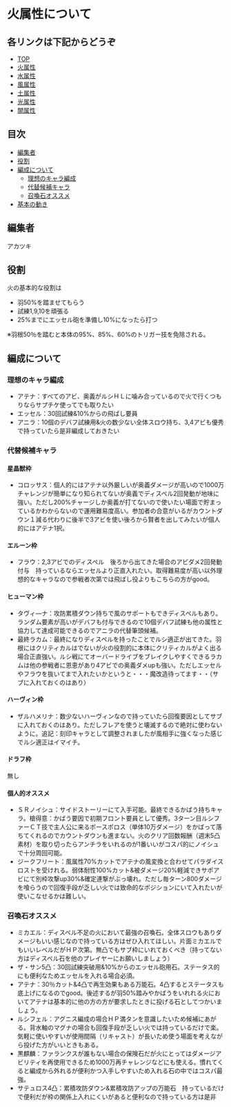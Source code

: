 # 火属性について
## 各リンクは下記からどうぞ
* [TOP](/README.md)
* [火属性](/fire.md)
* [水属性](/water.md)
* [風属性](/wind.md)
* [土属性](/earth.md)
* [光属性](/lite.md)
* [闇属性](/dark.md)

## 目次
* [編集者](#編集者)
* [役割](#役割)
* [編成について](#編成について)
    * [理想のキャラ編成](#理想のキャラ編成)
    * [代替候補キャラ](#代替候補キャラ)
    * [召喚石オススメ](#召喚石オススメ)
* [基本の動き](#基本の動き)
    
## 編集者
アカツキ
## 役割
火の基本的な役割は
* 羽50%を踏ませてもらう
* 試練1,9,10を頑張る
* 25%までにエッセル砲を準備し10%になったら打つ

※羽根50％を踏むと本体の95%、85%、60%のトリガー技を免除される。
## 編成について
### 理想のキャラ編成
* アテナ：すべてのアビ、奥義がルシＨＬに噛み合っているので火で行くつもりならサプチケ使ってでも取りたい
* エッセル：30回試練&10%からの飛ばし要員
* アニラ：10個のデバフ試練用&火の数少ない全体スロウ持ち、3,4アビも優秀で持っていたら是非編成しておきたい

### 代替候補キャラ
#### 星晶獣枠
* コロッサス：個人的にはアテナ以外厳しいが奥義ダメージが高いので1000万チャレンジが簡単になり知られてないが奥義でディスペル2回発動が地味に強い。ただし200%チャージしか奥義が打てないので使いたい場面で貯まっているかわからないので運用難易度高い。参加者の合意がいるがカウントダウン１減る代わりに後半で3アビを使い後ろから賢者を出してみたいが個人的にはアテナ1択。
#### エルーン枠
* フラウ：2,3アビでのディスペル　後ろから出てきた場合のアビダメ2回発動付与　持っているならエッセルより正直入れたい。取得難易度が高い以外理想的なキャラなので参戦者次第では飛ばし役よりもこちらの方がgood。
#### ヒューマン枠
* タヴィ―ナ：攻防累積ダウン持ちで風のサポートもできディスペルもあり。ランダム要素が高いがデバフも付与できるので10個デバフ試練も他の属性と協力して達成可能できるのでアニラの代替筆頭候補。
* 最終ラカム：最終になりディスペルを持ったことでルシ適正が出てきた。羽根にはクリティカルはでないが火の役割的に本体にクリティカルがよく出る場合正直強い。ルシ戦にてオーバードライブをブレイクしやすくできるラカムは他の参戦者に恩恵があり4アビでの奥義ダメupも強い。ただしエッセルやフラウを抜いてまで入れたいかというと・・・魔改造待ってます・・（サブに入れておくのはあり）
#### ハーヴィン枠
* ザルハメリナ：数少ないハーヴィンなので持っていたら回復要因としてサブに入れておくのはあり。ただしフレアを使うと壊滅するので絶対に使わないように。追記：刻印キャラとして調整されましたが風相手に強くなった感じでルシ適正はイマイチ。
#### ドラフ枠
無し

#### 個人的オススメ
* ＳＲノイシュ：サイドストーリーにて入手可能。最終できるかばう持ちキャラ。槍得意：かばう要因で初期フロント要員として優秀。3ターン目ルシファーＣＴ技で主人公に来るポースポロス（単体10万ダメージ）をかばって落ちてくれるのでカウントダウンも進まない。火のクリア回数報酬（週末5凸素材）を取り切ったらアンチラをいれるのが1番いいがコスパ的にノイシュで十分周回可能。
* ジークフリート：風属性70%カットでアテナの風変換と合わせてパラダイスロストを受けれる。弱体耐性100%カット&被ダメージ20%軽減できサポアビにて別枠攻撃up30%&確定連撃がぶっ壊れ。ただし毎ターン800ダメージを喰らうので回復手段が乏しい火では致命的なポジションにいて入れたいが使いこなせるかは難しい。

### 召喚石オススメ
* ミカエル：ディスペル不足の火において最強の召喚石。全体スロウもありダメージもいい感じなので持っている方はぜひ入れてほしい。片面ミカエルでもいいレベルだがＨＰ次第。無凸でもサブ枠にいれておくべき（持ってない方はディスペル石を他のプレイヤーにお願いしましょう）
* ザ・サン5凸：30回試練突破用&10%からのエッセル砲用石。ステータス的にも便利なためエッセルを入れる場合必須。
* アテナ：30％カット&4凸で再生効果もある万能石。4凸するとステータスも底上げになるのでgood。後述するが羽50%踏みやかばうをいれれる火においてアテナは基本的に他の方の方が要求したときに投げる石としてつかいましょう。
* ルシフェル：アグニス編成の場合ＨＰ満タンを意識したいため候補にあがる。背水軸のマグナの場合も回復手段が乏しい火では持っているだけで楽。気軽に使いやすいが使用間隔（リキャスト）が長いため使う場面を考えながら投げた方がいいときもある。
* 黒麒麟：ファランクスが誰もない場合の保険石だが火にとってはダメージアビリティを再使用できるため1000万再チャレンジなどにも使える。慣れてくると編成から外れるが便利かつ入手しやすいため入れる石の中ではコスパ最強。
* サテュロス4凸：累積攻防ダウン&累積攻防アップの万能石　持っているだけで便利だが枠の関係上入れにくいがあると便利なので持っている方は是非